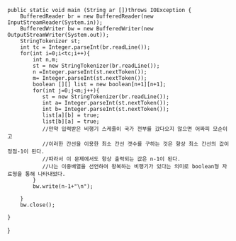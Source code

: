 
    public static void main (String ar [])throws IOException {
        BufferedReader br = new BufferedReader(new InputStreamReader(System.in));
        BufferedWriter bw = new BufferedWriter(new OutputStreamWriter(System.out));
        StringTokenizer st;
        int tc = Integer.parseInt(br.readLine());
        for(int i=0;i<tc;i++){
            int n,m;
            st = new StringTokenizer(br.readLine());
            n =Integer.parseInt(st.nextToken());
            m= Integer.parseInt(st.nextToken());
            boolean [][] list = new boolean[n+1][n+1];
            for(int j=0;j<m;j++){
               st = new StringTokenizer(br.readLine());
               int a= Integer.parseInt(st.nextToken());
               int b= Integer.parseInt(st.nextToken());
               list[a][b] = true;
               list[b][a] = true;
               //만약 입력받은 비행기 스케줄이 국가 전부를 갔다오지 않으면 어짜피 모순이고 
               //이러한 간선을 이용한 최소 간선 갯수를 구하는 것은 항상 최소 간선의 값이 정점-1이 된다.
               //따라서 이 문제에서도 항상 출력되는 값은 n-1이 된다.
               //나는 이중배열을 선언하여 왕복하는 비행기가 있다는 의미로 boolean형 자료형을 통해 나타내었다.
            }
            bw.write(n-1+"\n");

        }
        bw.close();

    }
}

